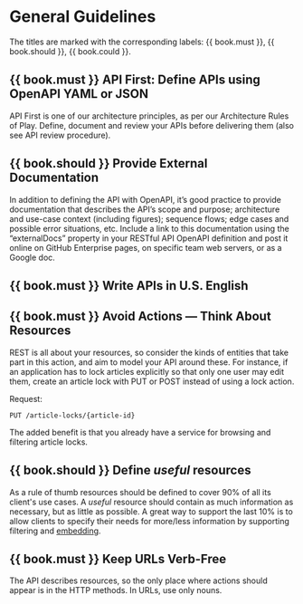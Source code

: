 # General Guidelines

The titles are marked with the corresponding labels: {{ book.must }}, {{ book.should }}, {{ book.could }}.

## {{ book.must }} API First: Define APIs using  OpenAPI YAML or JSON

API First is one of our architecture principles, as per our Architecture Rules of Play.
Define, document and review your APIs before delivering them (also see API review procedure).

## {{ book.should }} Provide External Documentation

In addition to defining the API with OpenAPI, it’s good practice to provide documentation that
describes the API’s scope and purpose; architecture and use-case context (including figures);
sequence flows; edge cases and possible error situations, etc. Include a link to this documentation
using the “externalDocs” property in your RESTful API OpenAPI definition and post it online on
GitHub Enterprise pages, on specific team web servers, or as a Google doc.

## {{ book.must }} Write APIs in U.S. English

## {{ book.must }} Avoid Actions — Think About Resources

REST is all about your resources, so consider the kinds of entities that take part in this action,
and aim to model your API around these. For instance, if an application has to lock articles
explicitly so that only one user may edit them, create an article lock with PUT or POST instead of
using a lock action.

Request:

    PUT /article-locks/{article-id}

The added benefit is that you already have a service for browsing and filtering article locks.

## {{ book.should }} Define *useful* resources

As a rule of thumb resources should be defined to cover 90% of all its client's use cases. A *useful* resource should
contain as much information as necessary, but as little as possible. A great way to support the last 10% is to allow
clients to specify their needs for more/less information by supporting filtering and 
[embedding](../hyper-media/Hypermedia.md#should-allow-embedding-of-complex-subresources).

## {{ book.must }} Keep URLs Verb-Free

The API describes resources, so the only place where actions should appear is in the HTTP methods.
In URLs, use only nouns.